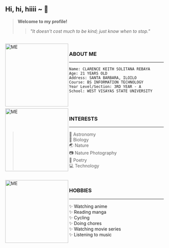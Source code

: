 ## Hi, hi, hiiii ~ :raised_hands:
> **Welcome to my profile!**
>> *"It doesn't cost much to be kind; just know when to stop."*

<br>
<img src="https://raw.githubusercontent.com/CKRebaya/cksrebaya/main/assets/images/me.JPG" alt="ME" width="200px" align="left">

### ABOUT ME
________________________________
    Name: CLARENCE KEITH SOLITANA REBAYA
    Age: 21 YEARS OLD
    Address: SANTA BARBARA, ILOILO
    Course: BS INFORMATION TECHNOLOGY
    Year Level/Section: 3RD YEAR - A
    School: WEST VISAYAS STATE UNIVERSITY
<br>
<br>
<img src="https://raw.githubusercontent.com/CKRebaya/cksrebaya/main/assets/images/port3.jpg" alt="ME" width="200px" align="left">

### INTERESTS
________________________________
> :stars: Astronomy <br>
> :seedling: Biology <br>
> :earth_asia: Nature <br>
> :camera: Nature Photography <br>
> :pencil: Poetry <br>
> :computer: Technology
<br>
<img src="https://raw.githubusercontent.com/CKRebaya/cksrebaya/main/assets/images/01e7d7420aa6bb8b084ab16ea4017519.jpg" alt="ME" width="200px" align="left">

### HOBBIES
________________________________
 :sparkles: Watching anime <br>
 :sparkles: Reading manga <br>
 :sparkles: Cycling <br>
 :sparkles: Doing chores <br>
 :sparkles: Watching movie series <br>
 :sparkles: Listening to music
